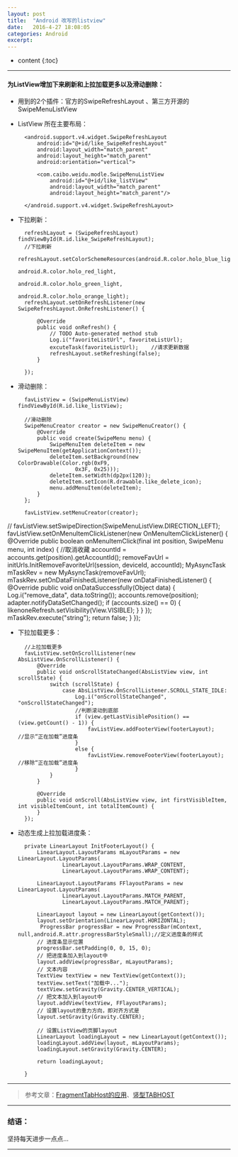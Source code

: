 ```yaml
---
layout: post
title:  "Android 改写的listview"
date:   2016-4-27 18:08:05
categories: Android
excerpt: 
---
```


* content
{:toc}

---

#### 为ListView增加下来刷新和上拉加载更多以及滑动删除： 

* 用到的2个插件：官方的SwipeRefreshLayout 、第三方开源的SwipeMenuListView


* ListView 所在主要布局：

        <android.support.v4.widget.SwipeRefreshLayout 
	   	    android:id="@+id/like_SwipeRefreshLayout"
		    android:layout_width="match_parent"
		    android:layout_height="match_parent"
		    android:orientation="vertical">
		    
		    <com.caibo.weidu.modle.SwipeMenuListView
		        android:id="@+id/like_listView"
		        android:layout_width="match_parent"
		        android:layout_height="match_parent"/>
		    
		</android.support.v4.widget.SwipeRefreshLayout>
        
* 下拉刷新：

        refreshLayout = (SwipeRefreshLayout) findViewById(R.id.like_SwipeRefreshLayout);
        //下拉刷新
		refreshLayout.setColorSchemeResources(android.R.color.holo_blue_light,
											android.R.color.holo_red_light,
											android.R.color.holo_green_light,
											android.R.color.holo_orange_light);
		refreshLayout.setOnRefreshListener(new SwipeRefreshLayout.OnRefreshListener() {
			
			@Override
			public void onRefresh() {
				// TODO Auto-generated method stub
				Log.i("favoriteListUrl", favoriteListUrl);
				excuteTask(favoriteListUrl);    //请求更新数据
				refreshLayout.setRefreshing(false);
			}
			
		});
        
* 滑动删除：

        favListView = (SwipeMenuListView) findViewById(R.id.like_listView);

        //滑动删除
        SwipeMenuCreator creator = new SwipeMenuCreator() {
            @Override
            public void create(SwipeMenu menu) {
                SwipeMenuItem deleteItem = new SwipeMenuItem(getApplicationContext());
                deleteItem.setBackground(new ColorDrawable(Color.rgb(0xF9,
                        0x3F, 0x25)));
                deleteItem.setWidth(dp2px(120));
                deleteItem.setIcon(R.drawable.like_delete_icon);
                menu.addMenuItem(deleteItem);
            }
        };
        
        favListView.setMenuCreator(creator);
//		favListView.setSwipeDirection(SwipeMenuListView.DIRECTION_LEFT);
        favListView.setOnMenuItemClickListener(new OnMenuItemClickListener() {
            @Override
            public boolean onMenuItemClick(final int position, SwipeMenu menu, int index) {
                //取消收藏
                accountId = accounts.get(position).getAccountId();
                removeFavUrl = initUrls.InitRemoveFavoriteUrl(session, deviceId, accountId);
                MyAsyncTask mTaskRev = new MyAsyncTask(removeFavUrl);
                mTaskRev.setOnDataFinishedListener(new onDataFinishedListener() {
                    @Override
                    public void onDataSuccessfully(Object data) {
                        Log.i("remove_data", data.toString());
                        accounts.remove(position);
                        adapter.notifyDataSetChanged();
                        if (accounts.size() == 0) {
                            likenoneRefresh.setVisibility(View.VISIBLE);
                        }
                    }
                });
                mTaskRev.execute("string");
                return false;
            }
        });
        
* 下拉加载更多：

        //上拉加载更多
        favListView.setOnScrollListener(new AbsListView.OnScrollListener() {
            @Override
            public void onScrollStateChanged(AbsListView view, int scrollState) {
                switch (scrollState) {
                    case AbsListView.OnScrollListener.SCROLL_STATE_IDLE:
                        Log.i("onScrollStateChanged", "onScrollStateChanged");
                        //判断滚动到底部
                        if (view.getLastVisiblePosition() == (view.getCount() - 1)) {
                            favListView.addFooterView(footerLayout);    //显示“正在加载”进度条
                        }
                        else {
                            favListView.removeFooterView(footerLayout); //移除“正在加载”进度条
                        }
                }
            }

            @Override
            public void onScroll(AbsListView view, int firstVisibleItem, int visibleItemCount, int totalItemCount) {
            }
        });
        
* 动态生成上拉加载进度条：

        private LinearLayout InitFooterLayout() {
            LinearLayout.LayoutParams mLayoutParams = new LinearLayout.LayoutParams(
                    LinearLayout.LayoutParams.WRAP_CONTENT,
                    LinearLayout.LayoutParams.WRAP_CONTENT);

            LinearLayout.LayoutParams FFlayoutParams = new LinearLayout.LayoutParams(
                    LinearLayout.LayoutParams.MATCH_PARENT,
                    LinearLayout.LayoutParams.MATCH_PARENT);

            LinearLayout layout = new LinearLayout(getContext());
            layout.setOrientation(LinearLayout.HORIZONTAL);
             ProgressBar progressBar = new ProgressBar(mContext, null,android.R.attr.progressBarStyleSmall);//定义进度条的样式
            // 进度条显示位置
            progressBar.setPadding(0, 0, 15, 0);
            // 把进度条加入到layout中
            layout.addView(progressBar, mLayoutParams);
            // 文本内容
            TextView textView = new TextView(getContext());
            textView.setText("加载中...");
            textView.setGravity(Gravity.CENTER_VERTICAL);
            // 把文本加入到layout中
            layout.addView(textView, FFlayoutParams);
            // 设置layout的重力方向，即对齐方式是
            layout.setGravity(Gravity.CENTER);

            // 设置ListView的页脚layout
            LinearLayout loadingLayout = new LinearLayout(getContext());
            loadingLayout.addView(layout, mLayoutParams);
            loadingLayout.setGravity(Gravity.CENTER);

            return loadingLayout;

        }

---


> 参考文章：[FragmentTabHost的应用](http://www.colabug.com/thread-1054253-1-1.html)、[竖型TABHOST](http://www.cnblogs.com/shanzei/archive/2012/04/06/2419367.html)

---

### 结语：

坚持每天进步一点点...

---